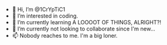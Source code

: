 - 👋 Hi, I’m @1CrYpTiC1
- 👀 I’m interested in coding.
- 🌱 I’m currently learning A LOOOOT OF THINGS, ALRIGHT?!
- 💞️ I’m currently not looking to collaborate since I'm new...
- 📫 Nobody reaches to me. I'm a big loner.

<!---
1CrYpTiC1/1CrYpTiC1 is a ✨ special ✨ repository because its `README.md` (this file) appears on your GitHub profile.
You can click the Preview link to take a look at your changes.
--->
